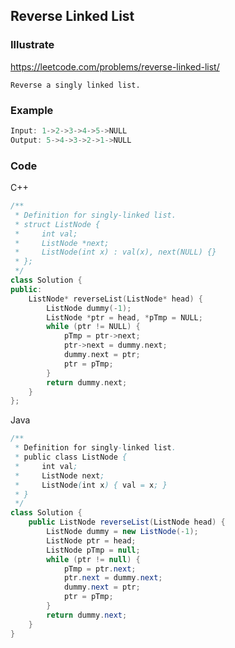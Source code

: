 ## Reverse Linked List
### Illustrate
<https://leetcode.com/problems/reverse-linked-list/>

    Reverse a singly linked list.

### Example
```c
Input: 1->2->3->4->5->NULL
Output: 5->4->3->2->1->NULL
```

### Code
C++

```c++
/**
 * Definition for singly-linked list.
 * struct ListNode {
 *     int val;
 *     ListNode *next;
 *     ListNode(int x) : val(x), next(NULL) {}
 * };
 */
class Solution {
public:
    ListNode* reverseList(ListNode* head) {
        ListNode dummy(-1);
        ListNode *ptr = head, *pTmp = NULL;
        while (ptr != NULL) {
            pTmp = ptr->next;
            ptr->next = dummy.next;
            dummy.next = ptr;
            ptr = pTmp;
        }
        return dummy.next;
    }
};
```

Java

```java
/**
 * Definition for singly-linked list.
 * public class ListNode {
 *     int val;
 *     ListNode next;
 *     ListNode(int x) { val = x; }
 * }
 */
class Solution {
    public ListNode reverseList(ListNode head) {
        ListNode dummy = new ListNode(-1);
        ListNode ptr = head;
        ListNode pTmp = null;
        while (ptr != null) {
            pTmp = ptr.next;
            ptr.next = dummy.next;
            dummy.next = ptr;
            ptr = pTmp;
        }
        return dummy.next;
    }
}
```